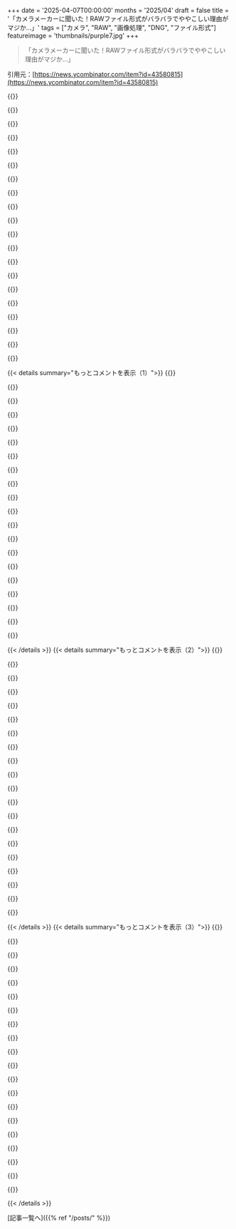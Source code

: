 +++
date = '2025-04-07T00:00:00'
months = '2025/04'
draft = false
title = '「カメラメーカーに聞いた！RAWファイル形式がバラバラでややこしい理由がマジか…」'
tags = ["カメラ", "RAW", "画像処理", "DNG", "ファイル形式"]
featureimage = 'thumbnails/purple7.jpg'
+++

> 「カメラメーカーに聞いた！RAWファイル形式がバラバラでややこしい理由がマジか…」

引用元：[https://news.ycombinator.com/item?id=43580815](https://news.ycombinator.com/item?id=43580815)

{{<matomeQuote body="RAWフォーマットって実はそんなに複雑じゃないんだよねー。カメラのファームウェア開発って、オープンソースが盛んな国じゃないとこが多いし。darktableが対応してるフォーマットのデコーダー見ればわかるよ。binary parsingとかmetadata読み込みとか、decompressionとかで、フォーマットごとにC++が平均1000行くらい。HEVCみたいな複雑なcodecじゃないし、JPEGをサムネイルとして埋め込むくらいでJPEG並みの複雑さになる程度。DNGにすればいいのにって思うけど、Adobeとの連携とか言葉の壁とか、実験的な機能がやりにくくなるかもね。写真家は気にしない人が多いから、売り上げにはあんまり影響ないんだって。RAW現像ソフトは、新しいカメラが出るとすぐに対応してくれるし。" userName="Scaevolus" createdAt="2025-04-04T15:57:05" color="">}}

{{<matomeQuote body="カメラメーカーがDNG使わないのは、独自のフォーマット作る方が簡単で、他の人がリバースエンジニアリングするのも簡単だからじゃないかなー。オープンソースのライブラリが見落としがちなのは、すごい大事なextra metadata。例えば、Phase One IIQファイルには、embedded sensor profileとかfull on black frameが入ってるんだよね。Sinarのデジタルバックは、RAWファイルとは別のdark frame fileとかflat frameがあるけど、オープンソースのライブラリじゃ対応してないんだよねー。DNGだとdarkとflat frameの両方をどう扱えばいいかわからないんじゃないかな？" userName="buildbot" createdAt="2025-04-07T04:26:10" color="#38d3d3">}}

{{<matomeQuote body="＞One thing that open source libraries do tend to miss is that very important extra metadata - for example、 Phase One IIQ files have an embedded sensor profile or full on black frame that is not yet encoded into the raw data like it typically is for a NEF or DNG from many cameras.”<br>天文写真の世界じゃFITSフォーマットがよく使われてて、いろんなものがサポートされてて、名前の通りめっちゃflexibleなんだよね。なんで普通の写真で流行らなかったんだろう？" userName="Aaargh20318" createdAt="2025-04-07T10:43:55" color="">}}

{{<matomeQuote body="へー、おもしろいね！それ、めっちゃ合いそうじゃん？特にRGBカラーホイールとかmultiple exposuresを使うような古いsetupに。Phase Oneにもmultispectral capture systemがあるけど、あれも個別のIIQを撮影するだけみたいだし…。複数pixel shift shotsにも使えるよね。エンジニアがファームウェア書く時に知らなかっただけかな？RAWフォーマットって、ある意味weird TIFFみたいなもんだから、代わりにFITS使えばいいのにね。" userName="buildbot" createdAt="2025-04-07T15:49:51" color="#45d325">}}

{{<matomeQuote body="うんうん。TIFFはまさにうってつけだよねー。multspectral satellite imagesにも対応してるし。32bitとか64bitのfloatとか、16bitのintegerもサポートしてるし。" userName="davidkwast" createdAt="2025-04-07T17:46:02" color="">}}

{{<matomeQuote body="＞Cameras absolutely could emit DNG instead, but that would require more development friction: coordination (with Adobe), [..]”<br>DNGを実装するのって、RAW exportに加えて、もう一個開発が必要になっちゃうんだよね。RAWって、カメラとかファームウェアの開発とtuningのためにも使うから。センサーからの生データに、追加のmetricsをstreamしたもので、カメラベンダーのtoolchainで使えるように標準化されてるもの。それが商品発売後にもエンドユーザーがselectできるって”happens”してるだけ。DNGをサポートするってことは、extra featureを追加して、RAW optionを隠すってことだから、project planで優先順位を上げるのが難しいんじゃないかな。" userName="rickdeckard" createdAt="2025-04-07T08:20:54" color="">}}

{{<matomeQuote body="まず、selectできるのは”just happen”じゃないよ。RAWにはJPGとかPNGにはない情報が含まれてて、seriousな写真家にとってはめっちゃ大事。RAWイメージにはbrightnessとかcontrastとかcolor correctionの調整がめっちゃ含まれてる。それを他の会社のアプリで開くと、全部lostしちゃうんだよね。Adobeには似たようなprofileがあるけど、NikonのRAW standardの方がbetterなことが多いし。だからDNGなら、color correctionがnativeに実装されてて、lostしないって点でadvantageがあると思うな。" userName="7bit" createdAt="2025-04-07T11:06:51" color="#785bff">}}

{{<matomeQuote body="＞It just “happens” to be also available to select for the end-user after product-launch”<br>RAW(どんなフォーマットでも)は、多くの写真家にとって絶対に必要なものだよ。jpegじゃ同じ結果は得られないもん。" userName="Narretz" createdAt="2025-04-07T09:01:39" color="">}}

{{<matomeQuote body="ちょっと違うんじゃない？Bufferoverflowは、RAWフォーマットをR＆Dのためだけのものって捉えてて、写真家が使えるのはmore or less afterthoughtって言ってるけど、Narretzが指摘してるように、RAWのセンサーデータにaccessできることは、多くの写真家にとってkey featureなんだよ。ユーザー視点からすると、製品のessential aspectなんだよね。" userName="mort96" createdAt="2025-04-07T16:14:37" color="#38d3d3">}}

{{<matomeQuote body="ここに書いてあるよ：<br>＞センサーからの生データに、カメラベンダーの開発ツールチェーンで使うための指標をいくつか追加したもの、ってことらしい。製品発売後、エンドユーザーも選択できるのは、あくまで”たまたま”らしいぜ。" userName="mort96" createdAt="2025-04-07T20:37:22" color="">}}

{{<matomeQuote body="「たまたま」顧客が使える、主な理由はR&Dのためって書いてあるのが気に食わないんだよね。" userName="mort96" createdAt="2025-04-08T09:14:22" color="">}}

{{<matomeQuote body="投稿全体が文脈を作ってるんだよ。一部だけじゃなくてね。DNGをサポートすると、余計な機能を追加してRAWオプションを隠すことになる。仮にDNGサポートがエンドユーザー向けの機能になったとしても、独自のRAWは製品開発のコアな目的のために維持される必要がある。その後の利用は製品の機能なんだよ。RAWの価値を否定してるわけじゃないんだよね。" userName="rickdeckard" createdAt="2025-04-08T11:02:09" color="">}}

{{<matomeQuote body="＞センサーからの生データに、カメラベンダーの開発ツールチェーンで使うための指標をいくつか追加したもの、ってことらしいね。<br>RAWフォーマットが多いのは、センサーの出力データが違うからかもね。でも、標準化する方法はあるはずだよね。" userName="naasking" createdAt="2025-04-07T15:47:22" color="">}}

{{<matomeQuote body="でも、ベアメタルに近いから標準化されてないんだよね。JPG/HEICを作る時に標準化されるんだよ。DNGをサポートするってことは、RAW相当のものをさらに標準化する必要があるってこと。特許があって、ライセンスと法的影響があるフォーマットにね。Adobeに処理を共有したくないベンダーもいるだろうしね。" userName="rickdeckard" createdAt="2025-04-07T16:03:13" color="#ff5c5c">}}

{{<matomeQuote body="Adobeが各パラメータの構文を標準化した特許フォーマットで、必須要素とオプション要素があって、特許ライセンスもあるんだよね。開発環境では、既に実装されてる独自のRAWフォーマットと競合するんだよ。法務部門や第三者の関与なしに改善できるのにね。" userName="rickdeckard" createdAt="2025-04-07T13:59:18" color="#ff5733">}}

{{<matomeQuote body="それ違うよ。記事の見出しとDNGのWikipediaのページには、DNGはオープンでIPライセンスの対象じゃないって書いてある。ソフトウェア開発で2つのファイル形式を扱うのは面倒だけど、特許とライセンスがAdobe DNGを選ばない理由じゃないよ。" userName="dtagames" createdAt="2025-04-07T14:05:28" color="">}}

{{<matomeQuote body="おーまーじー？あんたのソース、DNGのライセンス原文じゃないじゃん！「それ違う」なんて言ってる場合じゃないって。せめて疑問に思えよ。<br><br>＞情報源が不完全だって。DNGのライセンス参照して[0]。特許権は以下の条件でしか認められないんだって。<br><br>＞１．仕様に準拠した実装に使われる場合、<br>＞２．AdobeはメーカーがDNGを作るために使ったあらゆる方法を無償でライセンスできる、<br>＞３．Adobeは、ライセンシーがAdobeに対してDNG仕様準拠ファイルの読み書きに関する特許訴訟を起こした場合、権利を取り消すことができる。<br><br>これって大企業には結構キツイんだよね。<br><br>法務部の許可が必要だし、仕様に準拠してないと特許侵害のリスクもあるし、センサーからDNGを作るためのIPを全部Adobeに無償で開示しなきゃいけない可能性もあるし（自社製センサー開発してたら大打撃）。しかも、そのIPをAdobeが勝手に使って訴えたら、DNGの特許ライセンス取り消されるんだぜ。<br><br>既存のRAW実装があって必要なツールも揃ってるなら、こんな面倒なことしてDNGを実装する意味ないじゃんって話。" userName="rickdeckard" createdAt="2025-04-07T14:21:19" color="">}}

{{<matomeQuote body="そんなに恐ろしい話じゃないし、大げさすぎ。リンク先の特許許可読んだけどさ。互換性のないバージョンを作る権利を与えないのは当然じゃん？ユーザーが混乱するし。あと、取り消し権はDNG実装者がAdobeを訴えようとした場合にのみ適用されるんでしょ？なんでそんなことするの？<br><br>Occam’s razor（*思考*の*節約*）で考えたら、カメラメーカーの回答が正しいんじゃない？みんな同じこと言ってるし。DNGじゃ好きなように保存・変更できないんだよ。これは標準化されたファイルフォーマットなら当然で、プロプライエタリなフォーマットなら自由ってこと。" userName="dtagames" createdAt="2025-04-07T14:42:18" color="">}}

{{<matomeQuote body="＞そんなに恐ろしい話じゃないし、大げさすぎ。特許許可読んだけどさ[..]<br><br>ライセンスも読まずにいきなり他人を批判するなんて、話にならないわ。<br><br>＞あと、取り消し権はDNG実装者がAdobeを訴えようとした場合にのみ適用されるんでしょ？なんでそんなことするの？<br><br>上に書いたけど、AdobeはあなたのデザインからDNGを作るために使われた特許を無償で利用できる権利を持ってて、あなたがそれに反対したらライセンスを取り消すんだよ。つまり、Adobeが特許を勝手に使っても文句言えないってこと。<br><br>＞Occam’s razorで考えたら [..]<br><br>RAWをサポートしなきゃいけないのに、あんな面倒なDNGを開発・維持する意味ないって話。" userName="rickdeckard" createdAt="2025-04-07T15:38:29" color="#38d3d3">}}

{{<matomeQuote body="画像センサーの調整に必要なセンサーデータのサブセットを含むファイルフォーマット。カメラ開発者じゃなくてユーザー向け。" userName="bobmcnamara" createdAt="2025-04-07T14:26:54" color="">}}

{{< details summary="もっとコメントを表示（1）">}}
{{<matomeQuote body="DNGもベンダー固有のRAWフォーマットも、画像センサーの調整用じゃないよ。特定のケースでは使えるけど、それが目的じゃない。写真撮影用で、ユーザーが自分の好きなように現像できるように、カメラ内での処理を最小限に抑えたデータを提供するのが目的。名前とは違って、センサーからの生のデータストリームってわけじゃないんだ。でも、写真撮影には十分近いデータだよ。" userName="seba_dos1" createdAt="2025-04-07T15:06:25" color="">}}

{{<matomeQuote body="うちの独自のフォーマットは、ヘッダーの後に生のセンサーデータをダンプしただけだった。<br><br>それでも、みんな写真目的で使ってたけどね。" userName="bobmcnamara" createdAt="2025-04-08T13:26:48" color="">}}

{{<matomeQuote body="Fujifilmの不可逆圧縮RAWは、何年も経ってもサポートされてないんだよね[1]。<br><br>[1] https://github.com/darktable-org/rawspeed/issues/366<br><br>それに、darktableでFujifilmのRAWにバグが多いんだよね。<br><br>[2] https://github.com/darktable-org/rawspeed/issues/354<br>[3] https://github.com/darktable-org/darktable/issues/18073<br><br>でも、Fujifilmの可逆圧縮RAWは、ファイルサイズを抑えつつ（非圧縮の50〜60％）、連写時の書き込み速度もそこそこ速いから便利。" userName="dllu" createdAt="2025-04-07T19:56:46" color="">}}

{{<matomeQuote body="不可逆圧縮なのに”raw”って呼ぶのが不思議。ガンマ補正とかの処理をする前に圧縮してるってこと？（そんなことしていいのかな？）" userName="zahlman" createdAt="2025-04-07T23:24:17" color="">}}

{{<matomeQuote body="RAWってのは、シーン参照のデータって意味だよ。センサーからの生のデータってのはよくある誤解。今のセンサーはチップ上でノイズ除去するし、いろんなフォーマットでデータを出力できるし、いろんな処理ができるんだ。同じセンサーでもカメラが違えばISO感度が違うし、同じISOでもRAWファイルが違うことだってある。ファイルフォーマットが違うだけじゃなくて、データ自体が違うんだぜ。同じセンサーなのにね。" userName="4ad" createdAt="2025-04-07T23:36:29" color="#785bff">}}

{{<matomeQuote body="カメラのRAWフォーマットって、連写速度を最適化するためだと思ってた。できるだけ速く画像を書き込めるように。DNGの詳細は知らないけど、少しでも複雑になるとメーカーによってはダメなのかもね。" userName="weinzierl" createdAt="2025-04-07T08:30:08" color="">}}

{{<matomeQuote body="RAWで撮る一番の理由は、最終的な作品をもっと自由にコントロールしたいからだよね。例えば、ホワイトバランス。センサーは何も知らないけど、よくある後処理だと2700Kの電球も5700Kのストロボも白く見える。でも、写真家は電球をもっと黄色くしたいかもしれない。カメラにも設定はあるけど、現場より色校正された大きなディスプレイの前の方が完璧にしやすいんだ。ダイナミックレンジが広いシーンも同じ。センサーは画面やプリンターより広い範囲を捉えられるから、どこを暗いグレーにするか、どこを真っ黒にするか後で決めたいんだよね。" userName="Zak" createdAt="2025-04-07T13:28:45" color="#ff5c5c">}}

{{<matomeQuote body="言ってることは普通の画像フォーマットでもできるよ。どんな写真でもホワイトバランスは調整できるし、画像フォーマットが16bitとsRGBだけだと思ってる？RAWを使うのは、（1）JPEGでAdobe RGBとかRec. 709を使ったら、多くの人が混乱するから、（2）BayerとかX-Transのプリフィルタリング前のデータがちょっとだけ多いから、（3）カメラメーカーの開発が楽になるから、（4）歴史的な理由もある。" userName="harrall" createdAt="2025-04-07T14:57:34" color="">}}

{{<matomeQuote body="JPGとRAWでシャドウとハイライトを調整してみればわかるよ。JPGにはデータがないから、ただの黒と白になっちゃう。RAWならシャドウを明るくして、センサーノイズは多いけど、モスマンを見つけられるかも。" userName="kjkjadksj" createdAt="2025-04-07T16:30:11" color="#ff5733">}}

{{<matomeQuote body="ボトルネックはSDカードの書き込み速度だよね。スポーツ写真家はRAWを避けてJPGだけを使うことが多い。ファイルが小さいから、連写がたくさんできるんだ。" userName="tmoravec" createdAt="2025-04-07T11:00:56" color="">}}

{{<matomeQuote body="Canonの”スポーツプロ向け”カメラは、”セカンドティア”のカメラより解像度が低いんだ。でも、フレームレートが高くて、CFExpressとSDXC2に対応してるから、帯域幅は問題ない。確か、内部バッファが一杯になるまで、40～50枚（20fpsくらいで）連写できたはず。" userName="FireBeyond" createdAt="2025-04-07T14:03:09" color="#ff5733">}}

{{<matomeQuote body="最近はもっとできるよ。僕のNikon Z8は30fpsで1xCFExpressで撮れるし、フラッグシップのZ9は2xCFExpressで交互に書き込むから120fpsもできる。Sonyはもっと差別化されてて、フラッグシップ（A1 II）は30fpsだけど、A9 IIIは120fps、プロシューマー（A7 RV）は10fpsしかできない。Canonは詳しくないけど、デュアルCFExpressと800-1200フレームのバッファがあれば、120fpsはトップエンドのスポーツ/野生動物向けミラーレスカメラでは標準だね。" userName="tristor" createdAt="2025-04-07T15:25:58" color="#ff5733">}}

{{<matomeQuote body="Z8とZ9は同じことができるよ。Z9はJPEGモード11MPで120fps、Z8と同じ。Z8/Z9はJPEGフル解像度で30fps、RAWで20fps。どこまで速度が落ちないかはカード次第で、非圧縮RAW、ロスレスRAW、ロッシーRAWとかでも変わる。" userName="redeeman" createdAt="2025-04-08T09:46:46" color="#45d325">}}

{{<matomeQuote body="＞ああ、その通り。スペックシートがわかりにくいから勘違いしてたけど、Rolling Shutter Projectを見るとセンサーの読み出し速度が限界で、両方とも同じセンサーを使ってる。Z9の高速連写（Z8では見かけないけど、最大30fps）では、通常の写真パイプラインではなくビデオパイプラインが使われており、解像度が制限されてRAWではない。Z9は交互書き込みモードに対応してるけど、Z8はCFExpress+SDなので、分割フォーマットかオーバーフローしか対応してない。書き込み速度にどう影響するかはわからないけど、おそらく改善されるはず。個人的には、鳥を撮るときは6fpsの連写で十分。それ以上だと多すぎるから、後で削除するのが大変。それに、Z8に変えてからはミラーレスだから静かになったし。" userName="tristor" createdAt="2025-04-08T12:29:15" color="#ff33a1">}}

{{<matomeQuote body="Z8でも120fpsで撮れるけど、11MPに落ちるよ。Z8とZ9両方とも。ビデオモードを使うのも同じ。センサーの読み出しが問題じゃないってことだね。" userName="redeeman" createdAt="2025-04-08T19:23:04" color="">}}

{{<matomeQuote body="11MPに落としてビデオパイプラインを使う理由は、センサーの読み出し時間だよ。完全に理解してるわけじゃないけど、Rolling Shutter Projectのデータを見ると、Nikon Z8はフルフレームRAWで最大22fpsくらいになるはず。それを20fpsに落として余裕を持たせたんだと思う。DXフレームサイズに落とすと、センサーから読み出すデータ量が減るから、読み出し時間が変わる。Z8/Z9は45MPのカメラだから、単純計算すると、DXフレームサイズなら80fpsくらいになるはず。でも、ビデオパイプラインは120fpsに対応してるから、答えは決まってたんだろうね。" userName="tristor" createdAt="2025-04-08T20:03:46" color="#ff5c5c">}}

{{<matomeQuote body="RAWのデコードって意外と複雑なんだよね。ノイズ軽減とか、色収差補正とか、ワンステップHDR処理みたいな「独自の処理」を加えるのに最適な場所なんだ。昔カメラメーカーで働いてたんだけど、うちのRAWデコーダーはマジで重要な工程で、社内でもトップクラスの秘密扱いだったよ。他社のデコーダーは、うちのと完全に同じにはできなかったみたい。まあ、かなり良い線まではいってたけどね。" userName="ChrisMarshallNY" createdAt="2025-04-07T10:26:07" color="#45d325">}}

{{<matomeQuote body="そりゃ、RAWファイルから最終的な画像になるまでには、複雑な処理がたくさんあるのは当然だよね。でも、それはファイル形式とは関係ないんじゃない？DNGだってそんなに違わないし、ちゃんと仕様が公開されてるし。メーカーのコンバーターが一番良い結果を出すかもしれないけど、写真家はAdobeとか他の会社の画像処理ソフトを使うことが多いし、それらには独自のRAWコンバーターが搭載されてるしね。" userName="_ph_" createdAt="2025-04-07T14:06:16" color="">}}

{{<matomeQuote body="DNGでできなくはないんだろうけど、メーカーからしたら特にそうする理由がないんだよね（たぶん）。個人的にはオープンな方が好きだけど、彼らはそう思ってないし、その姿勢も尊重するよ。" userName="ChrisMarshallNY" createdAt="2025-04-07T14:47:25" color="">}}

{{<matomeQuote body="カメラ会社からカメラを買ったのに、ソフトウェア会社がアップデートするまでRAWファイルを開けないのは、マジで困る。それに、Adobeみたいなサブスクリプションモデルに誘導する手口でもあるし。だから、もっとオープンな形式をサポートしてほしいって、客として文句言ってるんだ。" userName="_ph_" createdAt="2025-04-08T15:19:08" color="">}}


{{< /details >}}
{{< details summary="もっとコメントを表示（2）">}}
{{<matomeQuote body="個人的な話だけど、Darktableを使っても、Fujifilm GFX 100Sから出てくるJPEG画像ほど、良いデモザイク処理の結果が得られなかったんだよね。細かい斜めの線とかだと、DarktableのLMMSEみたいなアルゴリズムは、偽色をたくさん発生させちゃうんだ。でも最近の深層学習ベースのデモザイク＆ノイズ除去アルゴリズムは、Darktableの昔ながらのアルゴリズムより全然良い結果を出すね。" userName="dllu" createdAt="2025-04-07T20:05:22" color="#785bff">}}

{{<matomeQuote body="でも、これってプロプライエタリなRAW画像形式の話だよね？センサーからのデータを最小限の処理で保存するべきものじゃないの？RAW画像の本来の目的は、ISPの処理をほとんどスキップして、自分で現像ソフトで処理することじゃない。デモザイク処理だってプロセッサーでやってるんだし。なんでこれがプロプライエタリである必要があるのか、マジで意味不明。JPEG出力には、フルISPを使った独自の処理を適用すればいいだけじゃん。" userName="starky" createdAt="2025-04-08T16:00:16" color="#38d3d3">}}

{{<matomeQuote body="いや、そうじゃない。<br>特定の形式をサポートすると言ったら、その形式をサポートする責任がある。自社以外にデータへのアクセスを許可するつもりがないなら、企業がそんなことする理由がない。「サポートしない」≠「許可しない」。<br>サードパーティがリバースエンジニアリングして独自の形式にアクセスするのは面白くないかもしれないし、阻止できないかもしれないけど、彼らを助ける義務はないし、勝手にルールを変えることができる。<br>Appleのことを考えてみて。クラッキングシステムを定期的に破壊してるでしょ。わざとじゃないかもしれないけど、クラックを破壊する新しいデータを導入しただけかもしれない。でも、クラッカーをサポートする義務はない。" userName="ChrisMarshallNY" createdAt="2025-04-08T16:15:52" color="">}}

{{<matomeQuote body="公には言えないな。特定するのは難しくないと思うけど、会社の検索アルゴリズムに引っかかるようなことは書かないようにしてるんだ。でも、結構大手だったし、ホストイメージパイプラインソフトウェアチームを率いてたんだ。[追記] ＞例の”ノーコメント”の会社だよ。RAW形式については詳しく話したがらないし、私も話さない。会社を辞めてから何年も経ってるし、私の知識は古いかもしれないけどね。" userName="ChrisMarshallNY" createdAt="2025-04-07T10:32:09" color="">}}

{{<matomeQuote body="RAWフォーマットの詳細を話したがらないんだってさ。なんでか教えてほしいよね。昔はカメラ会社が独自の変換ソフトで儲けようとしてたみたいだけど、誰もそんなのにお金払わないってバレちゃったし、みんなが使いたいソフトとの互換性の遅れは新機種の売れ行きを鈍らせるだけだって。<br>もうそんな時代じゃないのに、RAWフォーマットの秘密を守ることに何か競争上の優位性があると思ってるのかな？" userName="Zak" createdAt="2025-04-07T12:11:16" color="">}}

{{<matomeQuote body="一番の理由は画質が企業の競争力だって思ってるから。まるで一流シェフの”秘密の材料”みたいなもんらしいよ。自分たちのイメージには”企業の指紋”があって、それが伝わらない画像が出回るのをすごく気にしてるんだ。<br>サンプル画像を入手するのが難しかったりもする。<br>あと、色収差の補正とかで、レンズの情報をmetadataとして追加して、補正アルゴリズムに利用したりする。<br>色収差が出やすいレンズは恥ずかしいからね。メーカーは認めたくない”汚い秘密”の一つなんだ。<br>安いレンズを作るほど色収差が増えるから、見られたくなかったんだよ。<br>RAWファイルなら画質への影響を最小限に抑えて補正できる。Demosaic処理の後でもできるけど、劣化しちゃう。前にやればデータの損失を最小限にできる。ノイズリダクションも同じ。<br>うちのdeBayerフィルターの複雑さを見たら、みんなマジで驚くと思うよ。かなり大規模なコードだったから。" userName="ChrisMarshallNY" createdAt="2025-04-07T14:44:20" color="#45d325">}}

{{<matomeQuote body="説明どうもありがとう。でも、その考え方がどれだけ現実に基づいているのか疑問に思うよ。擁護しろとは言わないけどね。<br>画質に特にこだわる写真家は、ほとんどRAWで撮影してサードパーティのソフトを使ってると思うんだよね。それが現実に基づいた判断じゃないかもしれないけど、純正ソフトに乗り換えさせるには、ソフトウェアのUXにものすごい力を入れる必要があると思う。<br>＞RAWファイルなら画質への影響を最小限に抑えて補正できる。Demosaic処理の後でもできるけど、劣化しちゃう。<br>＞色収差補正をRAWファイル自体に焼き付けて、サードパーティのソフトが検出できないようにしてるってこと？最近はソフトウェアで補正できる欠点は許容する傾向にあるけど(シャープネスやサイズのため)、それってRAW現像の段階で切り替えられるものだと思ってた。" userName="Zak" createdAt="2025-04-07T15:09:38" color="">}}

{{<matomeQuote body="これ以上はちょっと言えないかな。言ったことがバレたら怒られちゃうかも。でも、結構有名な話だよ。<br>サードパーティのソフトがRAWのBayerフォーマットにアクセスできれば、何でもできちゃうからね。レンズのデータは持ってなくても、色々できると思うよ。<br>それに、50MPのロスレス圧縮（または非圧縮）の16bit/チャンネルの画像って、めっちゃ容量でかいじゃん。処理するのにすごいパワーがいるんだよね。特に動画みたいに時間制限がある場合は。<br>カメラには低電力のプロセッサが搭載されてて、それで処理する必要があるんだ。もしホストソフトウェアで同じ処理を再現しようとしたら、デバイスのファームウェアを真似する必要がある。サードパーティのパイプラインには、誰もそこまで期待しないから、そういう問題はないんだよね。" userName="ChrisMarshallNY" createdAt="2025-04-07T15:24:01" color="#ff5c5c">}}

{{<matomeQuote body="色々教えてくれてありがとう。動画のことは考えてなかったけど、RAW動画のストレージ要件は確かにめっちゃ大きいね。" userName="Zak" createdAt="2025-04-07T21:38:44" color="">}}

{{<matomeQuote body="色収差補正をDemosaic処理の前に適用して、その結果をBayer配列に保存できるってことにすごく疑問を感じるんだよね。色収差補正の結果を、情報量の少ないRAW Bayer配列に保存するメリットが全くないように思えるんだ。RGBの3つの値を持つフル配列の方がいいんじゃない？勘違いしてるのかな？" userName="porphyra" createdAt="2025-04-07T21:24:23" color="">}}

{{<matomeQuote body="保存はしないよ。Demosaic処理の前に、毎回RAW Bayerデータに適用するんだ。ノイズリダクションも同じ。<br>保存できるのは、レンズデータとかセンサーの読み取り値みたいな、最初のステップのフィルターに情報を提供するmetadataだよ。<br>独自のデータストレージの利点の一つは、会社独自のフィルターを使って”署名”効果を生み出せること。サードパーティのフィルターも近づけるかもしれないけど、同じにはならないし、ファインダーで見たものとは違うものになる。" userName="ChrisMarshallNY" createdAt="2025-04-08T01:25:36" color="#45d325">}}

{{<matomeQuote body="すごくわかりやすく説明してくれてありがとう。<br>最初からそうじゃないかと思ってたんだ。DNGの普及について読んだ時、最初に思ったのは「でも、この会社はどうするんだろう？」ってことだった（DNGについては詳しくないんだけどね）。<br>そしたらあなたのコメントを見つけたんだ。" userName="koiueo" createdAt="2025-04-07T21:12:44" color="">}}

{{<matomeQuote body="RAWデコードはアルゴリズムであって、コンテナフォーマットじゃないんだよね。問題は、みんな同じセンサーのデータを、独自のコンテナに詰め込んでるところ。" userName="sandofsky" createdAt="2025-04-07T20:22:24" color="">}}

{{<matomeQuote body="ファイル形式だけじゃないんだよね。問題は、各社がデモザイク処理をコントロールしたいってことで、コンテナ形式もその戦略の一部なんだよ。独自形式なら、自社にメリットがないことや、企業秘密を公開するようなサービスを提供する義務はないって考えなんだ。自分たちの形式なら、興味ないことやメリットがないことで悩む必要ないし。" userName="ChrisMarshallNY" createdAt="2025-04-07T21:09:24" color="#ff5733">}}

{{<matomeQuote body="RAWコンテナって、センサーデータだけが入ってるもんじゃないの？AdobeがLightroomで独自のアルゴリズム使って、RAW形式をレンダリングしてるってこと？" userName="sandofsky" createdAt="2025-04-07T21:19:11" color="">}}

{{<matomeQuote body="もしサードパーティ製のアプリでRAWファイルが開けなくなったら、めっちゃ困ると思うけど。" userName="redeeman" createdAt="2025-04-08T09:50:21" color="">}}

{{<matomeQuote body="意外とそうでもないんだよ。<br>自社デバイスの画像が悪く見えることに悩んでたんだ。<br>画像の最終的なコントロールを握りたくて、サードパーティのパイプラインがちゃんとレンダリングしてくれるか信用できなかったんだよ。" userName="ChrisMarshallNY" createdAt="2025-04-08T10:39:11" color="#ff5733">}}

{{<matomeQuote body="じゃあ、AdobeのソフトでRAWファイルが開けなくても、みんな喜ぶと思う？" userName="redeeman" createdAt="2025-04-08T19:19:51" color="">}}

{{<matomeQuote body="マジでそう思ってる。<br>冗談抜きでね。<br>あいつらマジでコントロール狂だよ。画像のクオリティに関しては、今まで会った中で一番細かい人たちだよ。" userName="ChrisMarshallNY" createdAt="2025-04-08T21:39:20" color="#ff5733">}}

{{<matomeQuote body="それって、RAWのセンサー値を保存することと何の関係があるの？" userName="klysm" createdAt="2025-04-07T12:40:25" color="">}}


{{< /details >}}
{{< details summary="もっとコメントを表示（3）">}}
{{<matomeQuote body="問題は、真にRAWでありながら、カメラ固有の情報も埋め込まれていない、という普遍的な形式はありえないってこと。違う会社や世代のカメラセンサーは、Bayerフィルター層と物理センサー両方で、同じ色（またはスペクトル）応答を持ってないんだ。本当にRAWな数値があるなら、それを解釈するための特定のスペクトル応答情報が必要。スペクトル応答情報が不要なら、それは本当のRAW数値じゃない。みんな色々な理由でRAW数値を欲しがるけど、カメラ会社はセンサーのスペクトル応答特性を開示したくないんだよね（リバースエンジニアリングされてるけど）。" userName="thatcks" createdAt="2025-04-07T18:07:55" color="#45d325">}}

{{<matomeQuote body="カメラのセンサーってメーカーとか世代によって色の感じ方が違うんだよねー。Bayerフィルターとかセンサーの物理的な特性とかも関係してくるし。<br>DNGの規格だと、この辺全部考慮されてるんだって。XYZカラースペースに変換するためのマトリックスとか、リニアライズのテーブルとか、メーカーがちゃんと指定してるらしいよ。<br>メーカーがスペクトル感度をすごい大事なIPだと思ってるなら、それは勘違いだよ。Macbethチャートとスプレッドシートがあれば、一日でリバースエンジニアリングできるレベルの話だし。<br>サードパーティのライブラリが既に解析済みなのを見ると、メーカーはユーザーを困らせてるだけって感じだよね。" userName="sandofsky" createdAt="2025-04-07T20:36:08" color="#ff33a1">}}

{{<matomeQuote body="RAWって一体何なのさ？独自技術を入れられるように、RAWの意味を再定義すればいいんじゃない？例えば、スペクトル応答を含めるようにするとか。" userName="fracus" createdAt="2025-04-07T18:15:55" color="">}}

{{<matomeQuote body="そもそも「RAW」っていう形式があるわけじゃないんだよね。実際には、RAWってのは「カメラ固有の形式で、センサーの生データとか、その他もろもろの情報が入ってるもの」っていう、業界用語みたいなもん。<br>RAW形式には、スペクトル情報が入ってないことが多いかな。だって、カメラのモデル識別子があれば十分だし。メーカーはスペクトル情報知ってるし、自社のソフトに入れるでしょ？無駄に容量食うだけじゃん。<br>NikonはNEF、CanonはCR3って名前で、拡張子で区別してるし。<br>DNGにスペクトル情報入れられるかは知らないけど、カメラメーカーは昔からそういう情報共有したがらなかったんだよね。NikonはNEFの情報を暗号化したこともあったけど、速攻で解析されてたけどね。" userName="thatcks" createdAt="2025-04-07T18:39:31" color="#ff33a1">}}

{{<matomeQuote body="DNG、昔はめっちゃ推してたんだよね。2018年くらいまでは全部DNGにしてたし。PentaxとLeicaは最初からDNGだったし。CanonとFujiは独自の形式使ってたけど。<br>今はそこまでこだわってないのは、LightroomからCapture Oneに乗り換えた時に、編集情報とかメタデータとかが全部パーになっちゃったから。そりゃ、ソフトが違うんだから仕方ないんだけどさ。DNGなら編集情報も共通で使えると思ってたんだけどなー。<br>JPEGが最終的な画像なんだけど、C1とか他のソフトで編集情報を復元できたら最高だよね。" userName="vr46" createdAt="2025-04-04T14:06:09" color="">}}

{{<matomeQuote body="RAW形式って、同じメーカーのカメラでも、機種ごとに違うんだよね。この記事でもちょっと触れてるけど、もっと詳しく説明してほしいわ。Nikonのカメラ10台以上持ってるけど、全部NEFファイルが違うもん。だから、発売日にカメラ買ったら、ソフトが対応するまでJPEGで撮るしかないんだよね。たまに、カメラの機種情報を書き換えてごまかせることもあるけど。RAW現像ソフトは、ICCカラーターゲットとか使って、機種ごとにプロファイルされてるらしいよ。" userName="lizknope" createdAt="2025-04-07T12:55:34" color="#ff5c5c">}}

{{<matomeQuote body="＞RAW現像ソフトは、ICCカラーターゲットとか使って、機種ごとにプロファイルされてるらしいよ。<br>理論上はそうだけど、実際にもそうしないと、安定した結果は得られないよね。RAW形式が同じでも、センサーが捉える値は違うから、カラーキャリブレーションしたワークフローだと、間違った結果になることもあるし。<br>「カメラYをカメラXとして扱う（自己責任で）」みたいな設定があったら便利だよね。Lensfunのデータベースで、レンズ補正をMk.IIに適用するために、同じようなことやったことあるけど、GUIがあったらもっと楽なのに。自動で候補を提案してくれる機能があったら最高だね。" userName="Zak" createdAt="2025-04-07T13:35:21" color="#ff5733">}}

{{<matomeQuote body="DSLRはソフトウェアとかUXのイノベーションが全然進んでないよね。<br>Sonyのa7rをスマホアプリで操作するの、マジでひどいUXだった。AdobeのLightroomも、時代遅れの考え方とか、変な使い勝手が多すぎるし。" userName="kookamamie" createdAt="2025-04-07T08:06:44" color="">}}

{{<matomeQuote body="ハードウェアの会社って、ソフトウェアが苦手なとこ多いよね。カメラメーカーもその典型。<br>カメラのハードウェアとソフトウェアの使いやすさは、また別の話だけどね。多くのユーザーは、初心者向けじゃなくて、パワフルで使い慣れたものを求めてるんだと思う。だから、昔のやり方をエミュレートしてるんだよね。DSLRは50年前の一眼レフカメラを、Lightroomは暗室をエミュレートしてるし。初心者にはちょっと不親切な方が、むしろ良いって思われてるのかも。" userName="wongarsu" createdAt="2025-04-07T08:39:29" color="">}}

{{<matomeQuote body="ダイヤルが４つくらい付いてる感じでしょ？最初は全部AUTOで良いんだけど、それぞれのダイヤルで何ができるか分かってくると楽しくなるよね。Sonyは「難しくないオート」を目指したけど、結局ダイヤルに戻ったし。<br>Sigmaのカメラは、ミニマルで、理想的で、実用的で、UIも良い感じだけど、あんまり売れてないよね。DP1とか、IntelliMouse PS/2みたいで自然な感じがする。dp2 Quattroも、トラックボールみたいで使いやすかった。カメラオタクが喜ぶポイントをちゃんと押さえてるんだよね。<br>多くの人は、A7M4と24-70のZeissを買って、全部オートで撮ってるけど、それでも8割くらいの人は満足してるんだから、それで良いんじゃない？" userName="numpad0" createdAt="2025-04-07T12:13:52" color="#785bff">}}

{{<matomeQuote body="ほんとそれ。でも、今のカメラメーカーは、どんどん小さくなるニッチな層にばかり目を向けてるから、DSLRはいつか終わると思う。スマホと比べて、十分な魅力がないし、UXとかソフトがクソだから、新しいユーザーが寄り付かないんだよね。" userName="kookamamie" createdAt="2025-04-07T10:15:29" color="">}}

{{<matomeQuote body="スマホじゃ全然ダメだよね。一眼レフで撮れる写真の1/4くらいしか撮れないんじゃない？<br>まあ、その1/4で十分な人も多いんだけどさ。でも、残りの75%に挑戦したいなら、スマホのカメラじゃ無理だよ。レンズも小さいし、物理的な制約が多すぎるからね。" userName="throwanem" createdAt="2025-04-07T11:29:15" color="">}}

{{<matomeQuote body="108MPのスマホ使ってたけど、拡大するとディテールは全部ごまかしなんだよね。でも20年前の1500ドルのNikonの15MPはマジでくっきりしてるし、300mmのレンズもつけられるし。<br>古いNikon 1 V1の12MPのほうが、よっぽどマシな写真撮れるよ。まあ、108MPにも使い道はあるけどね。" userName="genewitch" createdAt="2025-04-07T16:29:04" color="#45d325">}}

{{<matomeQuote body="そうそう、まさにトレードオフだよね。小さいセンサーに108MP（もしくは、それを実現するための技術）を詰め込むのは革命的だけど、レンズが小さいから光が足りなくて、ISPに頼りまくりになるんだよね。<br>おかげで、それなりに良い写真にはなるんだけど、拡大すると「ごまかし」が出てくる。<br>Samsungが月をコピーペーストしたって騒ぎがあったけど、あれはどこもやってるよ。スマホのカメラは、エンジニアが「訓練」させたシーンに似てないと、マジでひどいことになるんだ。<br>だから、カメラに頭脳がないって文句言う人は的外れなんだよね。物理的な限界は計算じゃどうにもならないし、カメラはそこに特化してるから。" userName="throwanem" createdAt="2025-04-07T17:09:13" color="#ff33a1">}}

{{<matomeQuote body="夕焼けをどれだけ正確に捉えられるかでカメラを評価してるんだけど、Galaxy Note 20だと、ホワイトバランスを調整すればまあまあ近づけるけど、色の幅が狭まっちゃうんだよね。<br>本当はオレンジとかピンクとか紫とか、いろんな色が混ざってるのに。スマホのカメラじゃ無理なんだよね。<br>特に、空の明るい部分が白飛びするのが嫌。昔から変わってない。" userName="genewitch" createdAt="2025-04-07T18:04:30" color="#ff33a1">}}

{{<matomeQuote body="カメラが捉えられない、ディスプレイにも再現されない高次のカラーハーモニクスを、俺らは弱く知覚してるんじゃないかな。特に、ピンク～マゼンタ～紫のあたりで違いに気づきやすい気がする。<br>みんなが気にしてないのは、そんなこと滅多にないから（夕焼けは最悪のテストケース！）。それに、「何億人年もの画像エンジニアリングと、何十億台ものスマホ、どっちを信じるんだ？自分の目を信じるのか？」って感じだよね。" userName="throwanem" createdAt="2025-04-08T16:03:15" color="">}}

{{<matomeQuote body="ずっとデベイヤーされたセンサーのカメラが欲しかったんだけど、RedとかArriの値段は払いたくないんだよね。Huawei Honor 8にはモノクロセンサーがついてて、フォーカスに使ってたんだけど、それを使って写真も撮れたんだ。Asus zenfoneがIRレーザーでフォーカスしてた頃だね。<br>今のスマホは、フォーカスした場所を「追尾」するんだけど、なんでそんなことするんだ？俺はスマホを傾けて操作するし、どこにフォーカスしたいかは分かってるんだよ！" userName="genewitch" createdAt="2025-04-08T20:47:58" color="">}}

{{<matomeQuote body="ここ15～20年、Sony、Canon、Nikonを使ってきたけど、Nikonはプロ/プロシューマー向けのカメラの使いやすさに、すごく力を入れてると思う。UIもそうだし、カメラのエルゴノミクスもそう。<br>Canonと比べて一番違うのは、Nikonのファインダーが大きいこと。おかげで、ちゃんと写真に集中できる。ボタンの配置も良いから、グリップを変えずにシャッタースピード、絞り、ISOを操作できる。" userName="daneel_w" createdAt="2025-04-07T10:10:46" color="#ff5c5c">}}

{{<matomeQuote body="Nikonのボディは写真家がデザインしてる。Fマウントのラインは、Ferrariを作った人がデザインしたらしい。<br>Canonのボディはエンジニアがデザインしてる。採用されるには、まず、コンクリートブロックを手のひらで潰せないとダメらしい。<br>Sonyのボディはコンクリートブロックがデザインしてる。" userName="throwanem" createdAt="2025-04-07T11:44:07" color="#38d3d3">}}

{{<matomeQuote body="NikonはFM2とF4しか持ってないけど、触り心地が最高。FM2はドライ潤滑システムで、チタン製のハニカムエッチングシャッター。F4はメニューシステムがない最後のプロ向けデジタル一眼レフ。<br>デジタルの世界では、Fuji X-Txxシリーズが、Nikonみたいで使いやすい。" userName="stas2k" createdAt="2025-04-07T17:04:47" color="">}}


{{< /details >}}


[記事一覧へ]({{% ref "/posts/" %}})
